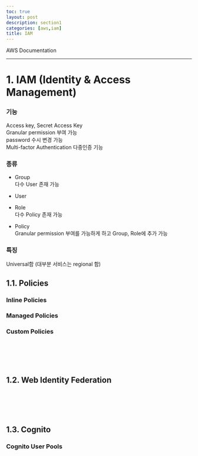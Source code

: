 ```yaml
---
toc: true
layout: post
description: section1
categories: [aws,iam]
title: IAM 
---
```


AWS Documentation

---

# 1. IAM (Identity & Access Management)

### 기능  
Access key, Secret Access Key  
Granular permission 부여 가능  
password 수시 변경 가능  
Multi-factor Authentication 다중인증 기능  

### 종류  
- Group  
다수 User 존재 가능  
- User  

- Role  
다수 Policy 존재 가능  

- Policy  
Granular permission 부여를 가능하게 하고 Group, Role에 추가 가능  

### 특징
Universal함 (대부분 서비스는 regional 함)  


## 1.1. Policies  

### Inline Policies  

### Managed Policies  

### Custom Policies  


<br><br>
---


## 1.2. Web Identity Federation  

<br><br>
---


## 1.3. Cognito  


### Cognito User Pools  

<br><br>
---




